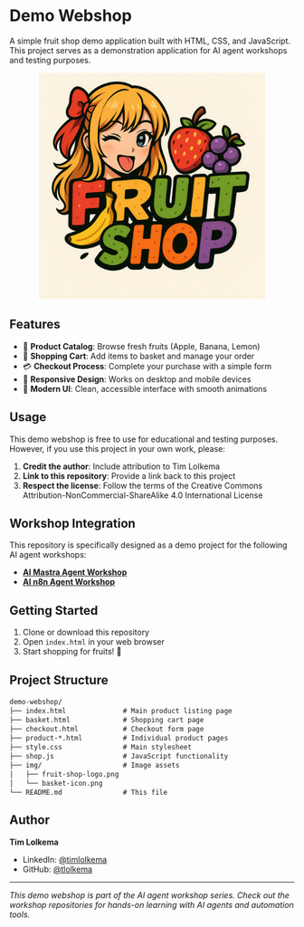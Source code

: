 # Demo Webshop

A simple fruit shop demo application built with HTML, CSS, and JavaScript. This project serves as a demonstration application for AI agent workshops and testing purposes.

<div align="center">
  <img src="./img/fruit-shop-logo.jpg" alt="Fruit Shop" width="400" height="auto" />
</div>

## Features

- 🍏 **Product Catalog**: Browse fresh fruits (Apple, Banana, Lemon)
- 🛒 **Shopping Cart**: Add items to basket and manage your order
- 💳 **Checkout Process**: Complete your purchase with a simple form
- 📱 **Responsive Design**: Works on desktop and mobile devices
- 🎨 **Modern UI**: Clean, accessible interface with smooth animations

## Usage

This demo webshop is free to use for educational and testing purposes. However, if you use this project in your own work, please:

1. **Credit the author**: Include attribution to Tim Lolkema
2. **Link to this repository**: Provide a link back to this project
3. **Respect the license**: Follow the terms of the Creative Commons Attribution-NonCommercial-ShareAlike 4.0 International License

## Workshop Integration

This repository is specifically designed as a demo project for the following AI agent workshops:

- **[AI Mastra Agent Workshop](https://github.com/tlolkema/ai-mastra-agent-workshop)**
- **[AI n8n Agent Workshop](https://github.com/tlolkema/ai-n8n-agent-workshop)**

## Getting Started

1. Clone or download this repository
2. Open `index.html` in your web browser
3. Start shopping for fruits! 🍎

## Project Structure

```
demo-webshop/
├── index.html              # Main product listing page
├── basket.html             # Shopping cart page
├── checkout.html           # Checkout form page
├── product-*.html          # Individual product pages
├── style.css               # Main stylesheet
├── shop.js                 # JavaScript functionality
├── img/                    # Image assets
│   ├── fruit-shop-logo.png
│   └── basket-icon.png
└── README.md               # This file
```

## Author

**Tim Lolkema**

- LinkedIn: [@timlolkema](https://www.linkedin.com/in/timlolkema/)
- GitHub: [@tlolkema](https://github.com/tlolkema)

---

_This demo webshop is part of the AI agent workshop series. Check out the workshop repositories for hands-on learning with AI agents and automation tools._

